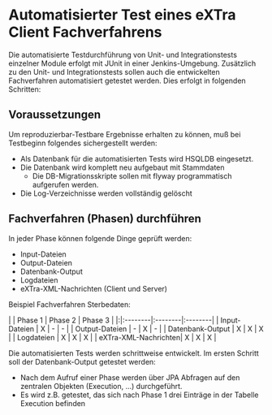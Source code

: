 # Automatisierter Test eines eXTra Client Fachverfahrens #

Die automatisierte Testdurchführung von Unit- und Integrationstests einzelner Module erfolgt mit JUnit in einer Jenkins-Umgebung.
Zusätzlich zu den Unit- und Integrationstests sollen auch die entwickelten Fachverfahren automatisiert getestet werden. Dies erfolgt in folgenden Schritten:

## Voraussetzungen ##

Um reproduzierbar-Testbare Ergebnisse erhalten zu können, muß bei Testbeginn folgendes sichergestellt werden:
  * Als Datenbank für die automatisierten Tests wird HSQLDB eingesetzt.
  * Die Datenbank wird komplett neu aufgebaut mit Stammdaten
    * Die DB-Migrationsskripte sollen mit flyway programmatisch aufgerufen werden.
  * Die Log-Verzeichnisse werden vollständig gelöscht

## Fachverfahren (Phasen) durchführen ##

In jeder Phase können folgende Dinge geprüft werden:

  * Input-Dateien
  * Output-Dateien
  * Datenbank-Output
  * Logdateien
  * eXTra-XML-Nachrichten (Client und Server)

Beispiel Fachverfahren Sterbedaten:

| | Phase 1 | Phase 2 | Phase 3 |
|:|:--------|:--------|:--------|
| Input-Dateien | X       | -       | -       |
| Output-Dateien | -       | X       | -       |
| Datenbank-Output | X       | X       | X       |
| Logdateien | X       | X       | X       |
| eXTra-XML-Nachrichten| X       | X       | X       |


Die automatisierten Tests werden schrittweise entwickelt.
Im ersten Schritt soll der Datenbank-Output getestet werden:
  * Nach dem Aufruf einer Phase werden über JPA Abfragen auf den zentralen Objekten (Execution, ...) durchgeführt.
  * Es wird z.B. getestet, das sich nach Phase 1 drei Einträge in der Tabelle Execution befinden